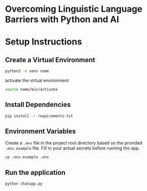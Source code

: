
# Overcoming Linguistic Language Barriers with Python and AI

# Setup Instructions

## Create a Virtual Environment

```bash
python3 -m venv name
```
activate the virtual environment

```bash
source name/bin/activate
```
## Install Dependencies

```bash
pip install -r requirements.txt
```


## Environment Variables
Create a `.env` file in the project root directory based on the provided `.env.example` file. Fill in your actual secrets before running the app.

```bash
cp .env.example .env
```


## Run the application

```bash
python chatapp.py
```